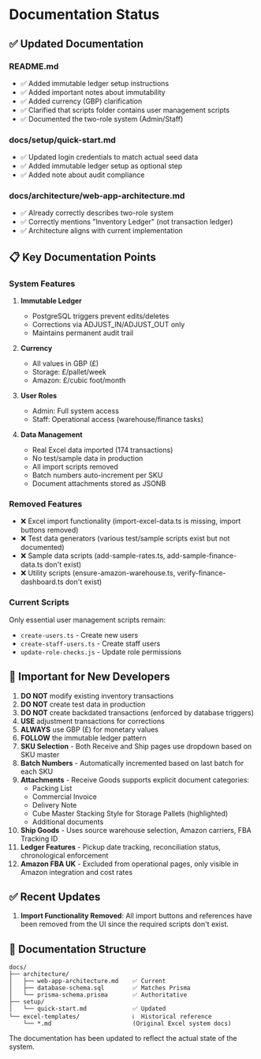 # Documentation Status

## ✅ Updated Documentation

### README.md
- ✅ Added immutable ledger setup instructions
- ✅ Added important notes about immutability
- ✅ Added currency (GBP) clarification
- ✅ Clarified that scripts folder contains user management scripts
- ✅ Documented the two-role system (Admin/Staff)

### docs/setup/quick-start.md
- ✅ Updated login credentials to match actual seed data
- ✅ Added immutable ledger setup as optional step
- ✅ Added note about audit compliance

### docs/architecture/web-app-architecture.md
- ✅ Already correctly describes two-role system
- ✅ Correctly mentions "Inventory Ledger" (not transaction ledger)
- ✅ Architecture aligns with current implementation

## 📋 Key Documentation Points

### System Features
1. **Immutable Ledger**
   - PostgreSQL triggers prevent edits/deletes
   - Corrections via ADJUST_IN/ADJUST_OUT only
   - Maintains permanent audit trail

2. **Currency**
   - All values in GBP (£)
   - Storage: £/pallet/week
   - Amazon: £/cubic foot/month

3. **User Roles**
   - Admin: Full system access
   - Staff: Operational access (warehouse/finance tasks)

4. **Data Management**
   - Real Excel data imported (174 transactions)
   - No test/sample data in production
   - All import scripts removed
   - Batch numbers auto-increment per SKU
   - Document attachments stored as JSONB

### Removed Features
- ❌ Excel import functionality (import-excel-data.ts is missing, import buttons removed)
- ❌ Test data generators (various test/sample scripts exist but not documented)
- ❌ Sample data scripts (add-sample-rates.ts, add-sample-finance-data.ts don't exist)
- ❌ Utility scripts (ensure-amazon-warehouse.ts, verify-finance-dashboard.ts don't exist)

### Current Scripts
Only essential user management scripts remain:
- `create-users.ts` - Create new users
- `create-staff-users.ts` - Create staff users
- `update-role-checks.js` - Update role permissions

## 🚨 Important for New Developers

1. **DO NOT** modify existing inventory transactions
2. **DO NOT** create test data in production
3. **DO NOT** create backdated transactions (enforced by database triggers)
4. **USE** adjustment transactions for corrections
5. **ALWAYS** use GBP (£) for monetary values
6. **FOLLOW** the immutable ledger pattern
7. **SKU Selection** - Both Receive and Ship pages use dropdown based on SKU master
8. **Batch Numbers** - Automatically incremented based on last batch for each SKU
9. **Attachments** - Receive Goods supports explicit document categories:
   - Packing List
   - Commercial Invoice
   - Delivery Note
   - Cube Master Stacking Style for Storage Pallets (highlighted)
   - Additional documents
10. **Ship Goods** - Uses source warehouse selection, Amazon carriers, FBA Tracking ID
11. **Ledger Features** - Pickup date tracking, reconciliation status, chronological enforcement
12. **Amazon FBA UK** - Excluded from operational pages, only visible in Amazon integration and cost rates

## ✅ Recent Updates

1. **Import Functionality Removed**: All import buttons and references have been removed from the UI since the required scripts don't exist.

## 📁 Documentation Structure

```
docs/
├── architecture/
│   ├── web-app-architecture.md    ✅ Current
│   ├── database-schema.sql        ✅ Matches Prisma
│   └── prisma-schema.prisma       ✅ Authoritative
├── setup/
│   └── quick-start.md             ✅ Updated
└── excel-templates/               ℹ️  Historical reference
    └── *.md                       (Original Excel system docs)
```

The documentation has been updated to reflect the actual state of the system.